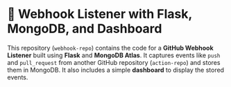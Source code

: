 # 🚀 Webhook Listener with Flask, MongoDB, and Dashboard

This repository (`webhook-repo`) contains the code for a **GitHub Webhook Listener** built using **Flask** and **MongoDB Atlas**. It captures events like `push` and `pull_request` from another GitHub repository (`action-repo`) and stores them in MongoDB. It also includes a simple **dashboard** to display the stored events.



